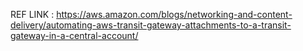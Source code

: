 REF LINK : https://aws.amazon.com/blogs/networking-and-content-delivery/automating-aws-transit-gateway-attachments-to-a-transit-gateway-in-a-central-account/
